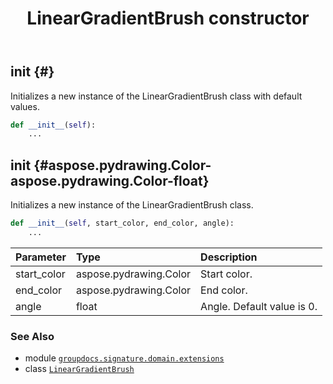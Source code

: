﻿---
title: LinearGradientBrush constructor
second_title: GroupDocs.Signature for Python via .NET API References
description: 
type: docs
url: /python-net/groupdocs.signature.domain.extensions/lineargradientbrush/__init__/
is_root: false
weight: 10
---

## __init__ {#}

Initializes a new instance of the LinearGradientBrush class with default values.



```python
def __init__(self):
    ...
```




## __init__ {#aspose.pydrawing.Color-aspose.pydrawing.Color-float}

Initializes a new instance of the LinearGradientBrush class.



```python
def __init__(self, start_color, end_color, angle):
    ...
```


| Parameter | Type | Description |
| :- | :- | :- |
| start_color | aspose.pydrawing.Color | Start color. |
| end_color | aspose.pydrawing.Color | End color. |
| angle | float | Angle. Default value is 0. |



### See Also
* module [`groupdocs.signature.domain.extensions`](../../)
* class [`LinearGradientBrush`](/signature/python-net/groupdocs.signature.domain.extensions/lineargradientbrush)
